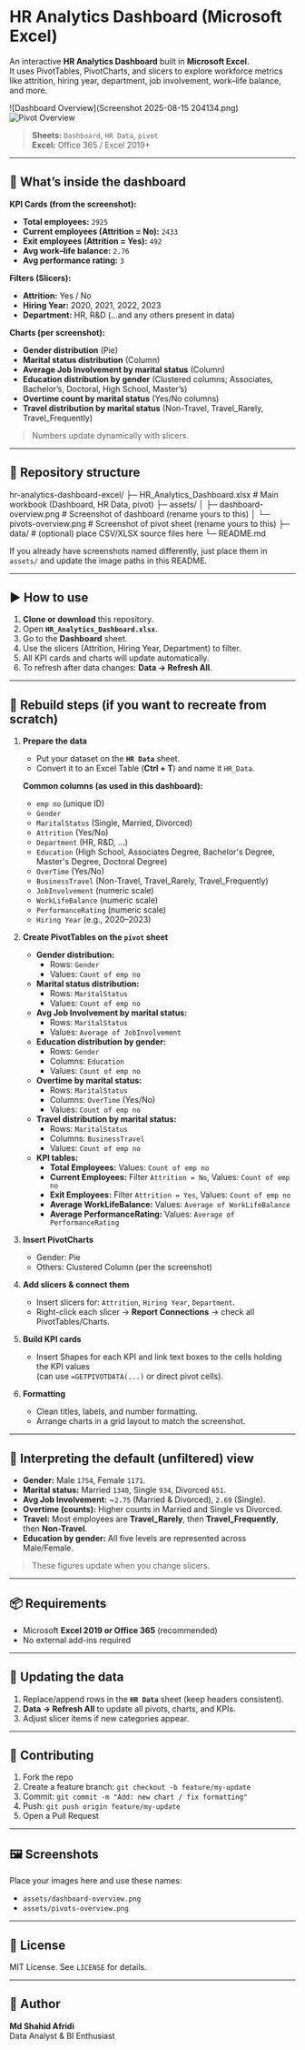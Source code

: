 # HR Analytics Dashboard (Microsoft Excel)

An interactive **HR Analytics Dashboard** built in **Microsoft Excel**.  
It uses PivotTables, PivotCharts, and slicers to explore workforce metrics like attrition, hiring year, department, job involvement, work–life balance, and more.

![Dashboard Overview](Screenshot 2025-08-15 204134.png)
![Pivot Overview](assets/pivots-overview.png)

> **Sheets:** `Dashboard`, `HR Data`, `pivot`  
> **Excel:** Office 365 / Excel 2019+

---

## 🔎 What’s inside the dashboard

**KPI Cards (from the screenshot):**
- **Total employees:** `2925`
- **Current employees (Attrition = No):** `2433`
- **Exit employees (Attrition = Yes):** `492`
- **Avg work–life balance:** `2.76`
- **Avg performance rating:** `3`

**Filters (Slicers):**
- **Attrition:** Yes / No  
- **Hiring Year:** 2020, 2021, 2022, 2023  
- **Department:** HR, R&D (…and any others present in data)

**Charts (per screenshot):**
- **Gender distribution** (Pie)  
- **Marital status distribution** (Column)  
- **Average Job Involvement by marital status** (Column)  
- **Education distribution by gender** (Clustered columns; Associates, Bachelor’s, Doctoral, High School, Master’s)  
- **Overtime count by marital status** (Yes/No columns)  
- **Travel distribution by marital status** (Non-Travel, Travel_Rarely, Travel_Frequently)

> Numbers update dynamically with slicers.

---

## 📁 Repository structure

hr-analytics-dashboard-excel/
├─ HR_Analytics_Dashboard.xlsx # Main workbook (Dashboard, HR Data, pivot)
├─ assets/
│ ├─ dashboard-overview.png # Screenshot of dashboard (rename yours to this)
│ └─ pivots-overview.png # Screenshot of pivot sheet (rename yours to this)
├─ data/ # (optional) place CSV/XLSX source files here
└─ README.md


If you already have screenshots named differently, just place them in `assets/` and update the image paths in this README.

---

## ▶️ How to use

1. **Clone or download** this repository.
2. Open **`HR_Analytics_Dashboard.xlsx`**.
3. Go to the **Dashboard** sheet.
4. Use the slicers (Attrition, Hiring Year, Department) to filter.
5. All KPI cards and charts will update automatically.
6. To refresh after data changes: **Data → Refresh All**.

---

## 🔧 Rebuild steps (if you want to recreate from scratch)

1. **Prepare the data**
   - Put your dataset on the **`HR Data`** sheet.
   - Convert it to an Excel Table (**Ctrl + T**) and name it `HR_Data`.

   **Common columns (as used in this dashboard):**
   - `emp no` (unique ID)  
   - `Gender`  
   - `MaritalStatus` (Single, Married, Divorced)  
   - `Attrition` (Yes/No)  
   - `Department` (HR, R&D, …)  
   - `Education` (High School, Associates Degree, Bachelor's Degree, Master's Degree, Doctoral Degree)  
   - `OverTime` (Yes/No)  
   - `BusinessTravel` (Non-Travel, Travel_Rarely, Travel_Frequently)  
   - `JobInvolvement` (numeric scale)  
   - `WorkLifeBalance` (numeric scale)  
   - `PerformanceRating` (numeric scale)  
   - `Hiring Year` (e.g., 2020–2023)

2. **Create PivotTables on the `pivot` sheet**
   - **Gender distribution:**  
     - Rows: `Gender`  
     - Values: `Count of emp no`
   - **Marital status distribution:**  
     - Rows: `MaritalStatus`  
     - Values: `Count of emp no`
   - **Avg Job Involvement by marital status:**  
     - Rows: `MaritalStatus`  
     - Values: `Average of JobInvolvement`
   - **Education distribution by gender:**  
     - Rows: `Gender`  
     - Columns: `Education`  
     - Values: `Count of emp no`
   - **Overtime by marital status:**  
     - Rows: `MaritalStatus`  
     - Columns: `OverTime` (Yes/No)  
     - Values: `Count of emp no`
   - **Travel distribution by marital status:**  
     - Rows: `MaritalStatus`  
     - Columns: `BusinessTravel`  
     - Values: `Count of emp no`
   - **KPI tables:**  
     - **Total Employees:** Values: `Count of emp no`  
     - **Current Employees:** Filter `Attrition = No`, Values: `Count of emp no`  
     - **Exit Employees:** Filter `Attrition = Yes`, Values: `Count of emp no`  
     - **Average WorkLifeBalance:** Values: `Average of WorkLifeBalance`  
     - **Average PerformanceRating:** Values: `Average of PerformanceRating`

3. **Insert PivotCharts**
   - Gender: Pie
   - Others: Clustered Column (per the screenshot)

4. **Add slicers & connect them**
   - Insert slicers for: `Attrition`, `Hiring Year`, `Department`.
   - Right-click each slicer → **Report Connections** → check all PivotTables/Charts.

5. **Build KPI cards**
   - Insert Shapes for each KPI and link text boxes to the cells holding the KPI values  
     (can use `=GETPIVOTDATA(...)` or direct pivot cells).

6. **Formatting**
   - Clean titles, labels, and number formatting.
   - Arrange charts in a grid layout to match the screenshot.

---

## 🧠 Interpreting the default (unfiltered) view

- **Gender:** Male `1754`, Female `1171`.  
- **Marital status:** Married `1340`, Single `934`, Divorced `651`.  
- **Avg Job Involvement:** ~`2.75` (Married & Divorced), `2.69` (Single).  
- **Overtime (counts):** Higher counts in Married and Single vs Divorced.  
- **Travel:** Most employees are **Travel_Rarely**, then **Travel_Frequently**, then **Non-Travel**.  
- **Education by gender:** All five levels are represented across Male/Female.

> These figures update when you change slicers.

---

## 📦 Requirements

- Microsoft **Excel 2019 or Office 365** (recommended)
- No external add-ins required

---

## 🔁 Updating the data

1. Replace/append rows in the **`HR Data`** sheet (keep headers consistent).
2. **Data → Refresh All** to update all pivots, charts, and KPIs.
3. Adjust slicer items if new categories appear.

---

## 🤝 Contributing

1. Fork the repo
2. Create a feature branch: `git checkout -b feature/my-update`
3. Commit: `git commit -m "Add: new chart / fix formatting"`
4. Push: `git push origin feature/my-update`
5. Open a Pull Request

---

## 🖼️ Screenshots

Place your images here and use these names:
- `assets/dashboard-overview.png`
- `assets/pivots-overview.png`

---

## 📄 License

MIT License. See `LICENSE` for details.

---

## 👤 Author

**Md Shahid Afridi**  
Data Analyst & BI Enthusiast
